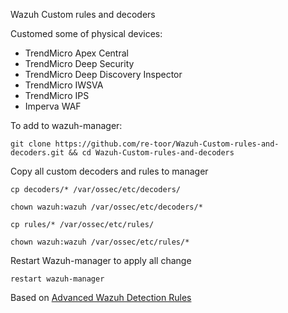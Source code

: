 Wazuh Custom rules and decoders

Customed some of physical devices:

-  TrendMicro Apex Central
-  TrendMicro Deep Security
-  TrendMicro Deep Discovery Inspector
-  TrendMicro IWSVA
-  TrendMicro IPS
-  Imperva WAF

To add to wazuh-manager:
``` 
git clone https://github.com/re-toor/Wazuh-Custom-rules-and-decoders.git && cd Wazuh-Custom-rules-and-decoders
```
Copy all custom decoders and rules to manager
```
cp decoders/* /var/ossec/etc/decoders/
```
```
chown wazuh:wazuh /var/ossec/etc/decoders/*
```
```
cp rules/* /var/ossec/etc/rules/
```
```
chown wazuh:wazuh /var/ossec/etc/rules/*
```
Restart Wazuh-manager to apply all change
```
restart wazuh-manager
```

Based on [Advanced Wazuh Detection Rules](https://github.com/socfortress/Wazuh-Rules)
